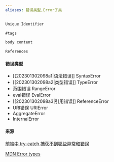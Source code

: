 ```yaml
---
aliases: 错误类型,Error子类
---
```

```md
Unique Identifier 

#tags

body content

References

```


#### 错误类型

* [[202301302098a1|语法错误]] SyntaxError
* [[202301302098a2|类型错误]] TypeError
* 范围错误 RangeError
* eval错误 EvalError
* [[202301302098a3|引用错误]] ReferenceError
* URI错误 URIError
* AggregateError 
* InternalError


#### 来源

[前端中 try-catch 捕获不到哪些异常和错误](https://www.xiabingbao.com/post/error/try-catch-cant-error.html)

[MDN Error types](https://developer.mozilla.org/en-US/docs/Web/JavaScript/Reference/Global_Objects/Error#error_types)


